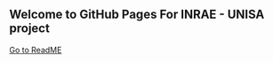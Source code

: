 ## Welcome to GitHub Pages For INRAE - UNISA project

[Go to ReadME](https://github.com/piebat/Inrae/blob/main/README.md)
